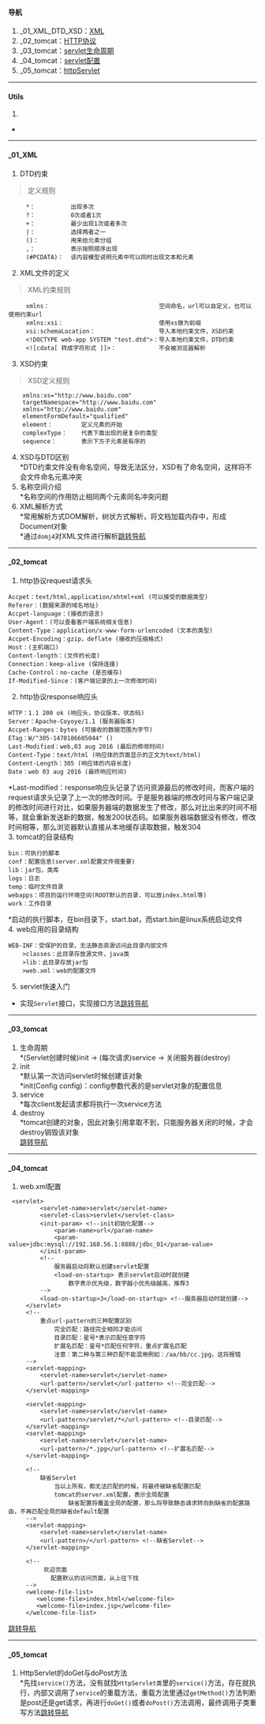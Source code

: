 #### 导航  
1. _01_XML_DTD_XSD：[XML](#user-content-_01_xml)  
2. _02_tomcat：[HTTP协议](#user-content-_02_tomcat)  
3. _03_tomcat：[servlet生命周期](#user-content-_03_tomcat)  
4. _04_tomcat：[servlet配置](#user-content-_04_tomcat)  
4. _05_tomcat：[httpServlet](#user-content-_05_tomcat)  
----
#### Utils  
1.    
*  
----
#### _01_XML  
1. DTD约束  
>定义规则
```
     *：          出现多次  
     ?：          0次或者1次  
     +：          最少出现1次或者多次  
     |：          选择两者之一  
     ()：         用来给元素分组  
     ,：          表示按照顺序出现  
     (#PCDATA)：  该内容模型说明元素中可以同时出现文本和元素  
```   
2. XML文件的定义  
>XML约束规则
```
     xmlns：                               空间命名，url可以自定义，也可以使用约束url  
     xmlns:xsi：                           使用xs做为前缀  
     xsi:schemaLocation：                  导入本地约束文件，XSD约束  
     <!DOCTYPE web-app SYSTEM "test.dtd">：导入本地约束文件，DTD约束  
     <![cdata[ 转成字符形式 ]]>：            不会被浏览器解析  
```  
3. XSD约束  
>XSD定义规则
```  
    xmlns:xs="http://www.baidu.com"  
    targetNamespace="http://www.baidu.com"  
    xmlns="http://www.baidu.com"  
    elementFormDefault="qualified"  
    element：        定义元素的开始  
    complexType：    代表下面出现的是复杂的类型  
    sequence：       表示下方子元素是有序的  
```  
4. XSD与DTD区别  
*DTD约束文件没有命名空间，导致无法区分，XSD有了命名空间，这样将不会文件命名元素冲突  
5. 名称空间介绍  
*名称空间的作用防止相同两个元素同名冲突问题  
9. XML解析方式  
*常用解析方式DOM解析，树状方式解析，将文档加载内存中，形成Document对象  
*通过`domj4`对XML文件进行解析[跳转导航](#user-content-导航)  
----  
#### _02_tomcat  
1. http协议request请求头  
```  
Accpet：text/html,application/xhtml+xml (可以接受的数据类型)  
Referer：(数据来源的域名地址)  
Accpet-language：(接收的语言)  
User-Agent：(可以查看客户端系统相关信息)  
Content-Type：application/x-www-form-urlencoded (文本的类型)  
Accpet-Encoding：gzip，deflate (接收的压缩格式)  
Host：(主机端口)  
Content-length：(文件的长度)  
Connection：keep-alive (保持连接)  
Cache-Control：no-cache (是否缓存)  
If-Modified-Since：(客户端记录的上一次修改时间)  
```  
2. http协议response响应头  
```  
HTTP：1.1 200 ok (响应头，协议版本，状态码)  
Server：Apache-Coyoye/1.1 (服务器版本)  
Accpet-Ranges：bytes (可接收的数据范围为字节)  
ETag：W/"305-1470186605044" ()  
Last-Modified：web,03 aug 2016 (最后的修改时间)  
Content-Type：text/html (响应体的页面显示的正文为text/html)  
Content-Length：305 (响应体的内容长度)  
Date：web 03 aug 2016 (最终响应时间)  
```  
*Last-modified：response响应头记录了访问资源最后的修改时间，而客户端的request请求头记录了上一次的修改时间。于是服务器端的修改时间与客户端记录的修改时间进行对比，如果服务器端的数据发生了修改，那么对比出来的时间不相等，就会重新发送新的数据，触发200状态码。如果服务器端数据没有修改，修改时间相等，那么浏览器默认直接从本地缓存读取数据，触发304  
3. tomcat的目录结构  
```  
bin：可执行的脚本  
conf：配置信息(server.xml配置文件很重要)  
lib：jar包，类库  
logs：日志  
temp：临时文件目录  
webapps：项目的运行环境空间(ROOT默认的目录，可以放index.html等)  
work：工作目录  
```  
*启动的执行脚本，在bin目录下，start.bat，而start.bin是linux系统启动文件  
4. web应用的目录结构  
```  
WEB-INF：受保护的目录，无法静态资源访问此目录内部文件  
    >classes：此目录存放源文件，java类  
    >lib：此目录存放jar包  
    >web.xml：web的配置文件  
```  
5. servlet快速入门  
* 实现`Servlet`接口，实现接口方法[跳转导航](#user-content-导航)  
----  
#### _03_tomcat   
1. 生命周期  
*(Servlet创建时候)init -> (每次请求)service -> 关闭服务器(destroy)  
2. init  
*默认第一次访问servlet时候创建该对象  
*init(Config config)：config参数代表的是servlet对象的配置信息  
3. service  
*每次client发起请求都将执行一次service方法  
4. destroy  
*tomcat创建的对象，因此对象引用拿取不到，只能服务器关闭的时候，才会destroy销毁该对象  
[跳转导航](#user-content-导航)  
----  
#### _04_tomcat  
1. web.xml配置  
```
 <servlet> 
         <servlet-name>servlet</servlet-name>  
         <servlet-class>servlet</servlet-class>  
         <init-param> <!--init初始化配置-->  
             <param-name>url</param-name>  
             <param-value>jdbc:mysql://192.168.56.1:8888/jdbc_01</param-value>  
         </init-param>  
         <!--  
             服务器启动将默认创建servlet配置  
             <load-on-startup> 表示servlet启动时就创建  
                 数字表示优先级，数字越小优先级越高，推荐3  
         -->  
         <load-on-startup>3</load-on-startup> <!--服务器启动时就创建-->  
     </servlet>  
     <!--  
         重点url-pattern的三种配置区别  
             完全匹配：路径完全相同才能访问  
             目录匹配：星号*表示匹配任意字符  
             扩展名匹配：星号*匹配任何字符，重点扩展名匹配  
             注意：第二种与第三种匹配不能混用例如：/aa/bb/cc.jpg，这将报错  
     -->  
     <servlet-mapping>  
         <servlet-name>servlet</servlet-name>  
         <url-pattern>/servlet</url-pattern> <!--完全匹配-->  
     </servlet-mapping>  
 
     <servlet-mapping>  
         <servlet-name>servlet</servlet-name>  
         <url-pattern>/servlet/*</url-pattern> <!--目录匹配-->  
     </servlet-mapping>  
     <servlet-mapping>  
         <servlet-name>servlet</servlet-name>  
         <url-pattern>/*.jpg</url-pattern> <!--扩展名匹配-->  
     </servlet-mapping>  
 
     <!--  
         缺省Servlet  
             当以上所有，都无法匹配的时候，将最终被缺省配置匹配  
             tomcat的server.xml配置，表示全局配置  
                 缺省配置将覆盖全局的配置，那么将导致静态请求转向到缺省的配置路由，不再匹配全局的缺省default配置  
     -->  
     <servlet-mapping>  
         <servlet-name>servlet</servlet-name>  
         <url-pattern>/</url-pattern> <!--缺省Servlet-->  
     </servlet-mapping>  
     
     <!--  
          欢迎页面  
            配置默认的访问页面，从上往下找  
     -->  
     <welcome-file-list>  
        <welcome-file>index.html</welcome-file>  
        <welcome-file>index.jsp</welcome-file>  
     </welcome-file-list>  
```  
[跳转导航](#user-content-导航)  

----  
#### _05_tomcat  
1. HttpServlet的doGet与doPost方法  
*先找`service()`方法，没有就找`HttpServlet类`里的`service()`方法，存在就执行，内部又调用了`service`的重载方法，重载方法里通过`getMethod()`方法判断是post还是get请求，再进行`doGet()`或者`doPost()`方法调用，最终调用子类重写方法[跳转导航](#user-content-导航)  